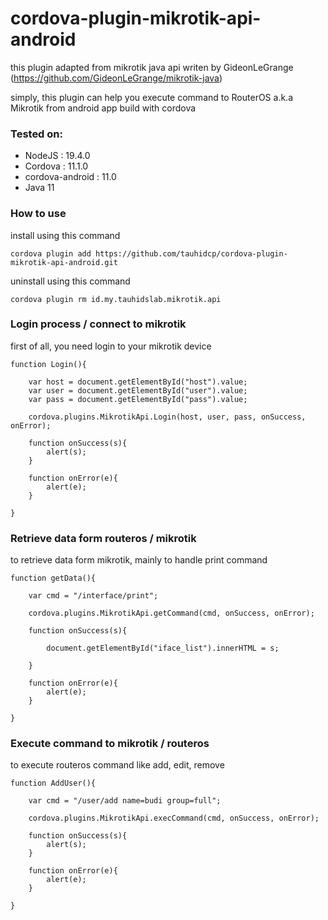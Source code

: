 # cordova-plugin-mikrotik-api-android

this plugin adapted from mikrotik java api writen by GideonLeGrange (https://github.com/GideonLeGrange/mikrotik-java)

simply, this plugin can help you execute command to RouterOS a.k.a Mikrotik from android app build with cordova  

### Tested on:

- NodeJS  	      : 19.4.0
- Cordova 	      : 11.1.0
- cordova-android : 11.0 
- Java 11  

### How to use

install using this command

`cordova plugin add https://github.com/tauhidcp/cordova-plugin-mikrotik-api-android.git`

uninstall using this command

`cordova plugin rm id.my.tauhidslab.mikrotik.api`

### Login process / connect to mikrotik

first of all, you need login to your mikrotik device  

``` 
function Login(){
	
	var host = document.getElementById("host").value;
	var user = document.getElementById("user").value;
	var pass = document.getElementById("pass").value;
	
	cordova.plugins.MikrotikApi.Login(host, user, pass, onSuccess, onError);
	
	function onSuccess(s){
        alert(s);
    }

	function onError(e){
        alert(e);
    }
	
}
```

### Retrieve data form routeros / mikrotik

to retrieve data form mikrotik, mainly to handle print command   

```
function getData(){
	
	var cmd = "/interface/print";
	
	cordova.plugins.MikrotikApi.getCommand(cmd, onSuccess, onError);
	
	function onSuccess(s){
       
		document.getElementById("iface_list").innerHTML = s; 
		
    }

	function onError(e){
        alert(e);
    }
	
}
```

### Execute command to mikrotik / routeros

to execute routeros command like add, edit, remove

```
function AddUser(){
	
	var cmd = "/user/add name=budi group=full";
	
	cordova.plugins.MikrotikApi.execCommand(cmd, onSuccess, onError);
	
	function onSuccess(s){
        alert(s);
    }

	function onError(e){
        alert(e);
    }
	
}
```

